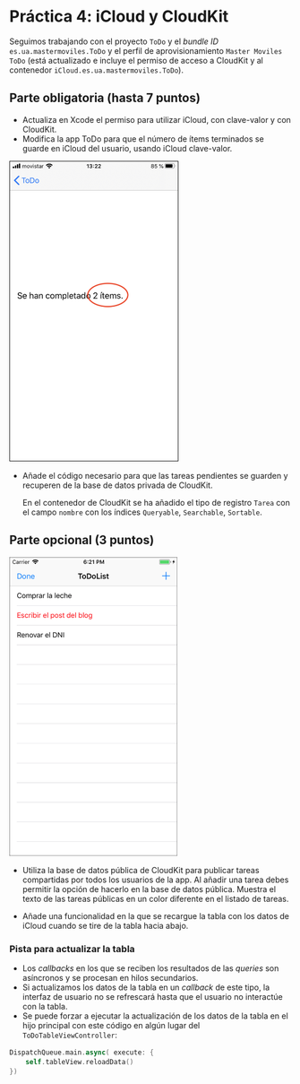 
# Práctica 4: iCloud y CloudKit

Seguimos trabajando con el proyecto `ToDo` y el _bundle ID_
`es.ua.mastermoviles.ToDo` y el perfil de aprovisionamiento `Master
Moviles ToDo` (está actualizado e incluye el permiso de acceso
a CloudKit y al contenedor `iCloud.es.ua.mastermoviles.ToDo`).

## Parte obligatoria (hasta 7 puntos) ##

- Actualiza en Xcode el permiso para utilizar iCloud, con clave-valor
  y con CloudKit.
- Modifica la app ToDo para que el número de ítems terminados se
  guarde en iCloud del usuario, usando iCloud clave-valor.
    

<img style="border: 1px solid;" src="imagenes/todo-clave-valor.jpeg" width="300px"/>


- Añade el código necesario para que las tareas pendientes
  se guarden y recuperen de la base de datos privada de
  CloudKit. 
  
    En el contenedor de CloudKit se ha añadido el tipo de registro
    `Tarea` con el campo `nombre` con los índices `Queryable`,
    `Searchable`, `Sortable`. 


## Parte opcional (3 puntos) ##


<img src="imagenes/todolist-cloudkit.png" width="300px"/>

- Utiliza la base de datos pública de CloudKit para publicar tareas compartidas
  por todos los usuarios de la app. Al añadir una tarea debes permitir
  la opción de hacerlo en la base de datos pública. Muestra el texto
  de las tareas públicas en un color diferente en el listado de
  tareas.
  
<!--
Es necesario configurar los roles de seguridad en el Dashboard para
permitir que cualquier usuario pueda escribir en la base de datos
pública y, de esta forma, borrar registros en ella.
-->

- Añade una funcionalidad en la que se recargue la
  tabla con los datos de iCloud cuando se tire de la tabla hacia
  abajo. 

### Pista para actualizar la tabla ###

- Los _callbacks_ en los que se reciben los resultados de las
  _queries_ son asíncronos y se procesan en hilos secundarios.
- Si actualizamos los datos de la tabla en un _callback_ de este tipo,
  la interfaz de usuario no se refrescará hasta que el usuario no
  interactúe con la tabla.
- Se puede forzar a ejecutar la actualización de los datos de la tabla en
  el hijo principal con este código en algún lugar del `ToDoTableViewController`:
  
```swift
DispatchQueue.main.async( execute: {
    self.tableView.reloadData()
})
```

